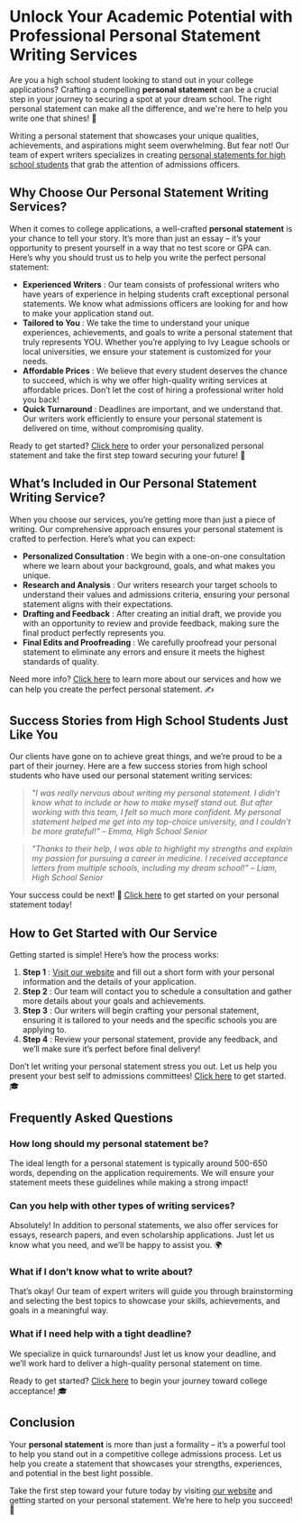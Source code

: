 # Unlock Your Academic Potential with Professional Personal Statement Writing Services

Are you a high school student looking to stand out in your college applications? Crafting a compelling **personal statement** can be a crucial step in your journey to securing a spot at your dream school. The right personal statement can make all the difference, and we're here to help you write one that shines! 🌟

Writing a personal statement that showcases your unique qualities, achievements, and aspirations might seem overwhelming. But fear not! Our team of expert writers specializes in creating [personal statements for high school students](https://tinyurl.com/topessay?keyword=personal+statement+high+school+student) that grab the attention of admissions officers.

## Why Choose Our Personal Statement Writing Services?

When it comes to college applications, a well-crafted **personal statement** is your chance to tell your story. It’s more than just an essay – it’s your opportunity to present yourself in a way that no test score or GPA can. Here’s why you should trust us to help you write the perfect personal statement:

- **Experienced Writers** : Our team consists of professional writers who have years of experience in helping students craft exceptional personal statements. We know what admissions officers are looking for and how to make your application stand out.
- **Tailored to You** : We take the time to understand your unique experiences, achievements, and goals to write a personal statement that truly represents YOU. Whether you’re applying to Ivy League schools or local universities, we ensure your statement is customized for your needs.
- **Affordable Prices** : We believe that every student deserves the chance to succeed, which is why we offer high-quality writing services at affordable prices. Don’t let the cost of hiring a professional writer hold you back!
- **Quick Turnaround** : Deadlines are important, and we understand that. Our writers work efficiently to ensure your personal statement is delivered on time, without compromising quality.

Ready to get started? [Click here](https://tinyurl.com/topessay?keyword=personal+statement+high+school+student) to order your personalized personal statement and take the first step toward securing your future! 🚀

## What’s Included in Our Personal Statement Writing Service?

When you choose our services, you’re getting more than just a piece of writing. Our comprehensive approach ensures your personal statement is crafted to perfection. Here’s what you can expect:

- **Personalized Consultation** : We begin with a one-on-one consultation where we learn about your background, goals, and what makes you unique.
- **Research and Analysis** : Our writers research your target schools to understand their values and admissions criteria, ensuring your personal statement aligns with their expectations.
- **Drafting and Feedback** : After creating an initial draft, we provide you with an opportunity to review and provide feedback, making sure the final product perfectly represents you.
- **Final Edits and Proofreading** : We carefully proofread your personal statement to eliminate any errors and ensure it meets the highest standards of quality.

Need more info? [Click here](https://tinyurl.com/topessay?keyword=personal+statement+high+school+student) to learn more about our services and how we can help you create the perfect personal statement. ✍️

## Success Stories from High School Students Just Like You

Our clients have gone on to achieve great things, and we’re proud to be a part of their journey. Here are a few success stories from high school students who have used our personal statement writing services:

> _"I was really nervous about writing my personal statement. I didn’t know what to include or how to make myself stand out. But after working with this team, I felt so much more confident. My personal statement helped me get into my top-choice university, and I couldn’t be more grateful!" – Emma, High School Senior_

> _"Thanks to their help, I was able to highlight my strengths and explain my passion for pursuing a career in medicine. I received acceptance letters from multiple schools, including my dream school!" – Liam, High School Senior_

Your success could be next! 💪 [Click here](https://tinyurl.com/topessay?keyword=personal+statement+high+school+student) to get started on your personal statement today!

## How to Get Started with Our Service

Getting started is simple! Here’s how the process works:

1. **Step 1** : [Visit our website](https://tinyurl.com/topessay?keyword=personal+statement+high+school+student) and fill out a short form with your personal information and the details of your application.
2. **Step 2** : Our team will contact you to schedule a consultation and gather more details about your goals and achievements.
3. **Step 3** : Our writers will begin crafting your personal statement, ensuring it is tailored to your needs and the specific schools you are applying to.
4. **Step 4** : Review your personal statement, provide any feedback, and we’ll make sure it’s perfect before final delivery!

Don’t let writing your personal statement stress you out. Let us help you present your best self to admissions committees! [Click here](https://tinyurl.com/topessay?keyword=personal+statement+high+school+student) to get started. 🎓

## Frequently Asked Questions

### How long should my personal statement be?

The ideal length for a personal statement is typically around 500-650 words, depending on the application requirements. We will ensure your statement meets these guidelines while making a strong impact!

### Can you help with other types of writing services?

Absolutely! In addition to personal statements, we also offer services for essays, research papers, and even scholarship applications. Just let us know what you need, and we’ll be happy to assist you. 🌍

### What if I don’t know what to write about?

That’s okay! Our team of expert writers will guide you through brainstorming and selecting the best topics to showcase your skills, achievements, and goals in a meaningful way.

### What if I need help with a tight deadline?

We specialize in quick turnarounds! Just let us know your deadline, and we’ll work hard to deliver a high-quality personal statement on time.

Ready to get started? [Click here](https://tinyurl.com/topessay?keyword=personal+statement+high+school+student) to begin your journey toward college acceptance! 🎓

## Conclusion

Your **personal statement** is more than just a formality – it’s a powerful tool to help you stand out in a competitive college admissions process. Let us help you create a statement that showcases your strengths, experiences, and potential in the best light possible.

Take the first step toward your future today by visiting [our website](https://tinyurl.com/topessay?keyword=personal+statement+high+school+student) and getting started on your personal statement. We’re here to help you succeed! 🌟
